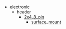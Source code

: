 * electronic
  * header
    * [2x4_8_pin](electronic/header/2x4_8_pin)
      * [surface_mount](electronic/header/2x4_8_pin/surface_mount)
